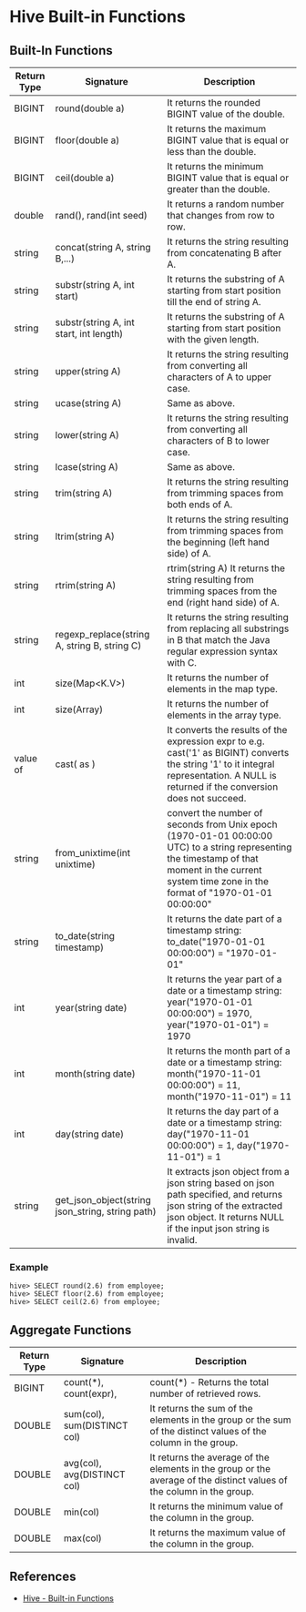 # Hive Built-in Functions

## Built-In Functions
Return Type | Signature | Description
---|---|-----
BIGINT | round(double a) | It returns the rounded BIGINT value of the double.
BIGINT | floor(double a) | It returns the maximum BIGINT value that is equal or less than the double.
BIGINT | ceil(double a) | It returns the minimum BIGINT value that is equal or greater than the double.
double | rand(), rand(int seed) | It returns a random number that changes from row to row.
string | concat(string A, string B,...) | It returns the string resulting from concatenating B after A.
string | substr(string A, int start) | It returns the substring of A starting from start position till the end of string A.
string | substr(string A, int start, int length) | It returns the substring of A starting from start position with the given length.
string | upper(string A) | It returns the string resulting from converting all characters of A to upper case.
string | ucase(string A) | Same as above.
string | lower(string A) | It returns the string resulting from converting all characters of B to lower case.
string | lcase(string A) | Same as above.
string | trim(string A) | It returns the string resulting from trimming spaces from both ends of A.
string | ltrim(string A) | It returns the string resulting from trimming spaces from the beginning (left hand side) of A.
string | rtrim(string A) | rtrim(string A) It returns the string resulting from trimming spaces from the end (right hand side) of A.
string | regexp_replace(string A, string B, string C) | It returns the string resulting from replacing all substrings in B that match the Java regular expression syntax with C.
int | size(Map<K.V>) | It returns the number of elements in the map type.
int | size(Array<T>) | It returns the number of elements in the array type.
value of <type> | cast(<expr> as <type>) | It converts the results of the expression expr to <type> e.g. cast('1' as BIGINT) converts the string '1' to it integral representation. A NULL is returned if the conversion does not succeed.
string | from_unixtime(int unixtime) | convert the number of seconds from Unix epoch (1970-01-01 00:00:00 UTC) to a string representing the timestamp of that moment in the current system time zone in the format of "1970-01-01 00:00:00"
string | to_date(string timestamp) | It returns the date part of a timestamp string: to_date("1970-01-01 00:00:00") = "1970-01-01"
int | year(string date) | It returns the year part of a date or a timestamp string: year("1970-01-01 00:00:00") = 1970, year("1970-01-01") = 1970
int | month(string date) | It returns the month part of a date or a timestamp string: month("1970-11-01 00:00:00") = 11, month("1970-11-01") = 11
int | day(string date) | It returns the day part of a date or a timestamp string: day("1970-11-01 00:00:00") = 1, day("1970-11-01") = 1
string | get_json_object(string json_string, string path) | It extracts json object from a json string based on json path specified, and returns json string of the extracted json object. It returns NULL if the input json string is invalid.

### Example
```
hive> SELECT round(2.6) from employee;
hive> SELECT floor(2.6) from employee;
hive> SELECT ceil(2.6) from employee;
```

## Aggregate Functions
Return Type | Signature | Description
---|---|-----
BIGINT | count(*), count(expr), | count(*) - Returns the total number of retrieved rows.
DOUBLE | sum(col), sum(DISTINCT col) | It returns the sum of the elements in the group or the sum of the distinct values of the column in the group.
DOUBLE | avg(col), avg(DISTINCT col) | It returns the average of the elements in the group or the average of the distinct values of the column in the group.
DOUBLE | min(col) | It returns the minimum value of the column in the group.
DOUBLE | max(col) | It returns the maximum value of the column in the group.

## References
- [Hive - Built-in Functions](https://www.tutorialspoint.com/hive/hive_built_in_functions.htm)
